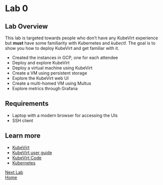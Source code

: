 # Lab 0

## Lab Overview

This lab is targeted towards people who don’t have any KubeVirt experience but **must** have some familiarity with Kubernetes and *kubectl*. The goal is to show you how to deploy KubeVirt and get familiar with it.

* Created the instances in GCP, one for each attendee 
* Deploy and explore KubeVirt
* Deploy a virtual machine using KubeVirt
* Create a VM using persistent storage
* Explore the KubeVirt web UI
* Create a multi-homed VM using Multus
* Explore metrics through Grafana

## Requirements

- Laptop with a modern browser for accessing the UIs
- SSH client

## Learn more 

- [KubeVirt](http://kubevirt.io/)
- [KubeVirt user guide](https://kubevirt.io/user-guide/docs/latest/welcome/index.html)
- [KubeVirt Code](https://github.com/kubevirt/kubevirt)
- [Kubernetes](https://kubernetes.io)

[Next Lab](../lab1/lab1.md)\
[Home](../../README.md)
